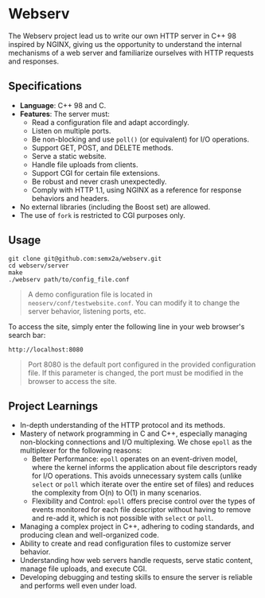 # Webserv

The Webserv project lead us to write our own HTTP server in C++ 98 inspired by NGINX, giving us the opportunity to understand the internal mechanisms of a web server and familiarize ourselves with HTTP requests and responses.

## Specifications

- **Language**: C++ 98 and C.
- **Features**: The server must:
  - Read a configuration file and adapt accordingly.
  - Listen on multiple ports.
  - Be non-blocking and use `poll()` (or equivalent) for I/O operations.
  - Support GET, POST, and DELETE methods.
  - Serve a static website.
  - Handle file uploads from clients.
  - Support CGI for certain file extensions.
  - Be robust and never crash unexpectedly.
  - Comply with HTTP 1.1, using NGINX as a reference for response behaviors and headers.
- No external libraries (including the Boost set) are allowed.
- The use of `fork` is restricted to CGI purposes only.

## Usage

```shell
git clone git@github.com:semx2a/webserv.git
cd webserv/server
make
./webserv path/to/config_file.conf
```

> A demo configuration file is located in `neoserv/conf/testwebsite.conf`. You can modify it to change the server behavior, listening ports, etc.

To access the site, simply enter the following line in your web browser's search bar:

```web
http://localhost:8080
```

> Port 8080 is the default port configured in the provided configuration file. If this parameter is changed, the port must be modified in the browser to access the site.

## Project Learnings

- In-depth understanding of the HTTP protocol and its methods.
- Mastery of network programming in C and C++, especially managing non-blocking connections and I/O multiplexing. We chose `epoll` as the multiplexer for the following reasons:
  - Better Performance: `epoll` operates on an event-driven model, where the kernel informs the application about file descriptors ready for I/O operations. This avoids unnecessary system calls (unlike `select` or `poll` which iterate over the entire set of files) and reduces the complexity from O(n) to O(1) in many scenarios.
  - Flexibility and Control: `epoll` offers precise control over the types of events monitored for each file descriptor without having to remove and re-add it, which is not possible with `select` or `poll`.
- Managing a complex project in C++, adhering to coding standards, and producing clean and well-organized code.
- Ability to create and read configuration files to customize server behavior.
- Understanding how web servers handle requests, serve static content, manage file uploads, and execute CGI.
- Developing debugging and testing skills to ensure the server is reliable and performs well even under load.

